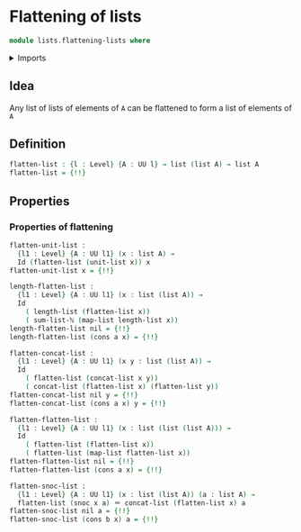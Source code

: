 # Flattening of lists

```agda
module lists.flattening-lists where
```

<details><summary>Imports</summary>

```agda
open import elementary-number-theory.addition-natural-numbers
open import elementary-number-theory.sums-of-natural-numbers

open import foundation.action-on-identifications-functions
open import foundation.identity-types
open import foundation.universe-levels

open import lists.concatenation-lists
open import lists.functoriality-lists
open import lists.lists
```

</details>

## Idea

Any list of lists of elements of `A` can be flattened to form a list of elements
of `A`

## Definition

```agda
flatten-list : {l : Level} {A : UU l} → list (list A) → list A
flatten-list = {!!}
```

## Properties

### Properties of flattening

```agda
flatten-unit-list :
  {l1 : Level} {A : UU l1} (x : list A) →
  Id (flatten-list (unit-list x)) x
flatten-unit-list x = {!!}

length-flatten-list :
  {l1 : Level} {A : UU l1} (x : list (list A)) →
  Id
    ( length-list (flatten-list x))
    ( sum-list-ℕ (map-list length-list x))
length-flatten-list nil = {!!}
length-flatten-list (cons a x) = {!!}

flatten-concat-list :
  {l1 : Level} {A : UU l1} (x y : list (list A)) →
  Id
    ( flatten-list (concat-list x y))
    ( concat-list (flatten-list x) (flatten-list y))
flatten-concat-list nil y = {!!}
flatten-concat-list (cons a x) y = {!!}

flatten-flatten-list :
  {l1 : Level} {A : UU l1} (x : list (list (list A))) →
  Id
    ( flatten-list (flatten-list x))
    ( flatten-list (map-list flatten-list x))
flatten-flatten-list nil = {!!}
flatten-flatten-list (cons a x) = {!!}

flatten-snoc-list :
  {l1 : Level} {A : UU l1} (x : list (list A)) (a : list A) →
  flatten-list (snoc x a) ＝ concat-list (flatten-list x) a
flatten-snoc-list nil a = {!!}
flatten-snoc-list (cons b x) a = {!!}
```
